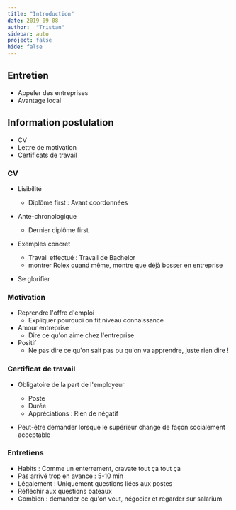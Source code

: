 ```yaml
---
title: "Introduction"
date: 2019-09-08
author:  "Tristan"
sidebar: auto
project: false
hide: false
---
```


## Entretien

* Appeler des entreprises
* Avantage local

## Information postulation
* CV
* Lettre de motivation
* Certificats de travail

### CV
* Lisibilité
    * Diplôme first : Avant coordonnées
* Ante-chronologique
    * Dernier diplôme first
* Exemples concret
    * Travail effectué : Travail de Bachelor
    * montrer Rolex quand même, montre que déjà bosser en entreprise

* Se glorifier

### Motivation
* Reprendre l'offre d'emploi 
    * Expliquer pourquoi on fit niveau connaissance
* Amour entreprise
    * Dire ce qu'on aime chez l'entreprise
* Positif
    * Ne pas dire ce qu'on sait pas ou qu'on va apprendre, juste rien dire !

### Certificat de travail
* Obligatoire de la part de l'employeur
    * Poste
    * Durée
    * Appréciations : Rien de négatif

* Peut-être demander lorsque le supérieur change de façon socialement acceptable

### Entretiens
* Habits : Comme un enterrement, cravate tout ça tout ça
* Pas arrivé trop en avance : 5-10 min
* Légalement : Uniquement questions liées aux postes
* Réfléchir aux questions bateaux
* Combien : demander ce qu'on veut, négocier et regarder sur salarium